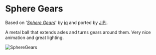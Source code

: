 Sphere Gears
==================

Based on '_[Sphere Gears](https://www.shadertoy.com/view/tt2XzG)_' by [iq](https://www.shadertoy.com/user/iq) and ported by [JiPi](../../Site/Profiles/JiPi.md).

A metal ball that extends axles and turns gears around them. Very nice animation and great lighting.

![SphereGears](https://user-images.githubusercontent.com/78935215/120664114-f4693a80-c48a-11eb-84b2-9330f32bc6b9.gif)


